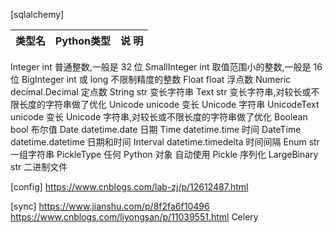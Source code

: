 [sqlalchemy]




|类型名	|Python类型	|说 明|
|----- |----- |-----|
Integer	int	普通整数,一般是 32 位
SmallInteger	int	取值范围小的整数,一般是 16 位
BigInteger	int 或 long	不限制精度的整数
Float	float	浮点数
Numeric	decimal.Decimal	定点数
String	str	变长字符串
Text	str	变长字符串,对较长或不限长度的字符串做了优化
Unicode	unicode	变长 Unicode 字符串
UnicodeText	unicode	变长 Unicode 字符串,对较长或不限长度的字符串做了优化
Boolean	bool	布尔值
Date	datetime.date	日期
Time	datetime.time	时间
DateTime	datetime.datetime	日期和时间
Interval	datetime.timedelta	时间间隔
Enum	str	一组字符串
PickleType	任何 Python 对象	自动使用 Pickle 序列化
LargeBinary	str	二进制文件


[config]
https://www.cnblogs.com/lab-zj/p/12612487.html

[sync]
https://www.jianshu.com/p/8f2fa6f10496
https://www.cnblogs.com/liyongsan/p/11039551.html Celery